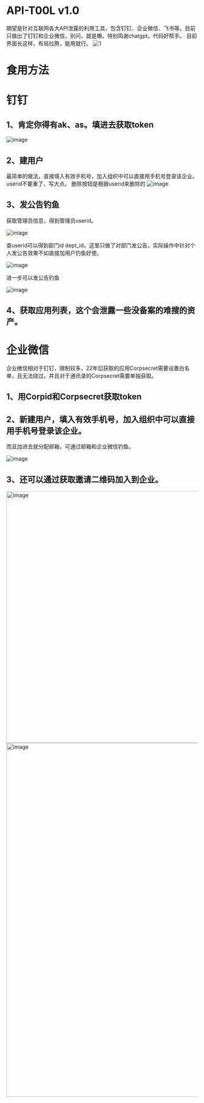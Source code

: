 # API-T00L v1.0
期望是针对互联网各大API泄露的利用工具，包含钉钉、企业微信、飞书等。目前只做出了钉钉和企业微信，别问，就是懒。特别鸣谢chatgpt，代码好帮手。
目前界面长这样，布局拉胯，能用就行。
![1](https://github.com/pykiller/API-T00L/assets/38202442/597e89ae-a7fb-4548-bb6d-09e52b6f924e)


# 食用方法

# 钉钉

## 1、肯定你得有ak、as。填进去获取token
![image](https://github.com/pykiller/API-T00L/assets/38202442/6a27185b-2094-4779-9a0c-b2226c44335b)


## 2、建用户
最简单的做法，直接填入有效手机号，加入组织中可以直接用手机号登录该企业。
userid不要重了，写大点。
删除按钮是根据userid来删除的
![image](https://github.com/pykiller/API-T00L/assets/38202442/ca48b14b-f5a8-4874-90bc-375187d34c46)




## 3、发公告钓鱼
获取管理员信息，得到管理员userid。

![image](https://github.com/pykiller/API-T00L/assets/38202442/1d17c5aa-b76d-491b-a38d-953895a69140)



查userid可以得到部门id dept_id，这里只做了对部门发公告，实际操作中针对个人发公告效果不如直接加用户钓鱼好使。

![image](https://github.com/pykiller/API-T00L/assets/38202442/e15f4314-aebb-4548-8931-3dc244cacfaf)


进一步可以发公告钓鱼

![image](https://github.com/pykiller/API-T00L/assets/38202442/aa04d127-3e5e-4ce1-b8ef-49c63aee6d3f)


## 4、获取应用列表，这个会泄露一些没备案的难搜的资产。


# 企业微信

企业微信相对于钉钉，限制较多，22年后获取的应用Corpsecret需要设置白名单，且无法绕过。并且对于通讯录的Corpsecret需要单独获取。
## 1、用Corpid和Corpsecret获取token

## 2、新建用户，填入有效手机号，加入组织中可以直接用手机号登录该企业。



而且加进去就分配邮箱，可通过邮箱和企业微信钓鱼。

![image](https://github.com/pykiller/API-T00L/assets/38202442/a6696792-4a83-4c1d-8997-260f99900a70)



## 3、还可以通过获取邀请二维码加入到企业。

<img width="662" alt="image" src="https://github.com/pykiller/API-T00L/assets/38202442/cc60e6b7-177b-4c29-b0e9-4c26b8bee14d">

<img width="931" alt="image" src="https://github.com/pykiller/API-T00L/assets/38202442/a9203c39-14b2-4ee0-a2e4-6c4b59626893">

